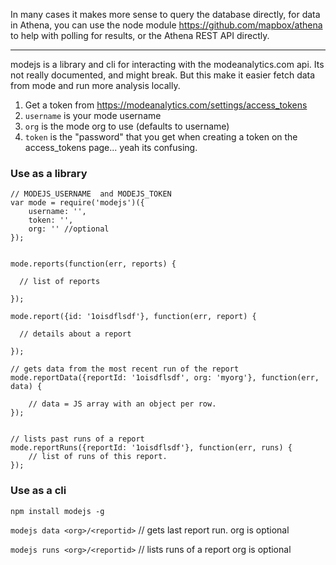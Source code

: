 
In many cases it makes more sense to query the database directly, for data in Athena, you can use the node module https://github.com/mapbox/athena  to help with polling for results, or the Athena REST API directly.


---

modejs is a library and cli for interacting with the modeanalytics.com api. Its not really documented, and might break. But this make it easier fetch data from mode and run more analysis locally.


1. Get a token from https://modeanalytics.com/settings/access_tokens
1. `username` is your mode username
1. `org` is the mode org to use (defaults to username)
1. `token` is the "password" that you get when creating a token on the access_tokens page... yeah its confusing.



### Use as a library


```
// MODEJS_USERNAME  and MODEJS_TOKEN
var mode = require('modejs')({
    username: '',
    token: '',
    org: '' //optional
});


mode.reports(function(err, reports) {

  // list of reports

});

mode.report({id: '1oisdflsdf'}, function(err, report) {

  // details about a report

});

// gets data from the most recent run of the report
mode.reportData({reportId: '1oisdflsdf', org: 'myorg'}, function(err, data) {

    // data = JS array with an object per row.
});


// lists past runs of a report
mode.reportRuns({reportId: '1oisdflsdf'}, function(err, runs) {
    // list of runs of this report.
});

```


### Use as a cli

`npm install modejs -g`

`modejs data <org>/<reportid>` // gets last report run.  org is optional

`modejs runs <org>/<reportid>` // lists runs of a report org is optional
